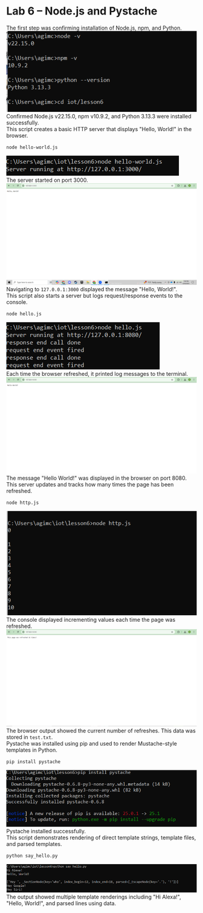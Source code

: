 # Lab 6 – Node.js and Pystache
The first step was confirming installation of Node.js, npm, and Python.  
![lab6#1.png](https://github.com/acana68/Engineering-Design-VI/blob/main/Lab6/lab6%231.png?raw=true)  
Confirmed Node.js v22.15.0, npm v10.9.2, and Python 3.13.3 were installed successfully.  
This script creates a basic HTTP server that displays "Hello, World!" in the browser.  
```bash
node hello-world.js
```  
![lab6#2.png](https://github.com/acana68/Engineering-Design-VI/blob/main/Lab6/lab6%232.png?raw=true)  
The server started on port 3000.  
![lab6#3.png](https://github.com/acana68/Engineering-Design-VI/blob/main/Lab6/lab6%233.png?raw=true)  
Navigating to `127.0.0.1:3000` displayed the message "Hello, World!".  
This script also starts a server but logs request/response events to the console.  
```bash
node hello.js
```  
![lab6#4.png](https://github.com/acana68/Engineering-Design-VI/blob/main/Lab6/lab6%234.png?raw=true)  
Each time the browser refreshed, it printed log messages to the terminal.  
![lab6#5.png](https://github.com/acana68/Engineering-Design-VI/blob/main/Lab6/lab6%235.png?raw=true)  
The message "Hello World!" was displayed in the browser on port 8080.  
This server updates and tracks how many times the page has been refreshed.  
```bash
node http.js
```  
![lab6#6.png](https://github.com/acana68/Engineering-Design-VI/blob/main/Lab6/lab6%236.png?raw=true)  
The console displayed incrementing values each time the page was refreshed.  
![lab6#7.png](https://github.com/acana68/Engineering-Design-VI/blob/main/Lab6/lab6%237.png?raw=true)  
The browser output showed the current number of refreshes. This data was stored in `test.txt`.  
Pystache was installed using pip and used to render Mustache-style templates in Python.  
```bash
pip install pystache
```  
![lab6#8.png](https://github.com/acana68/Engineering-Design-VI/blob/main/Lab6/lab6%238.png?raw=true)  
Pystache installed successfully.  
This script demonstrates rendering of direct template strings, template files, and parsed templates.  
```bash
python say_hello.py
```  
![lab6#9.png](https://github.com/acana68/Engineering-Design-VI/blob/main/Lab6/lab6%239.png?raw=true)  
The output showed multiple template renderings including "Hi Alexa!", "Hello, World!", and parsed lines using data.
